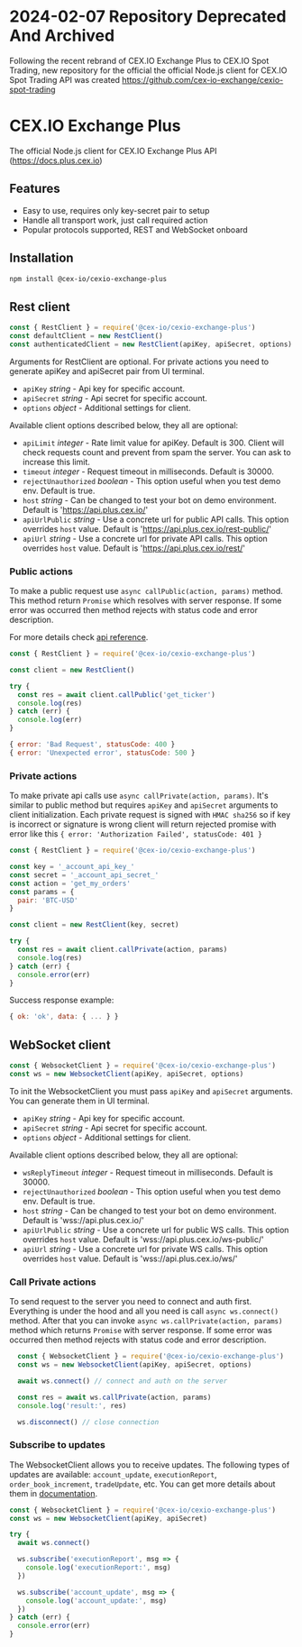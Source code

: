 # 2024-02-07 Repository Deprecated And Archived
Following the recent rebrand of CEX.IO Exchange Plus to CEX.IO Spot Trading, new repository for the official the official Node.js client for CEX.IO Spot Trading API was created https://github.com/cex-io-exchange/cexio-spot-trading

# CEX.IO Exchange Plus

The official Node.js client for CEX.IO Exchange Plus API (https://docs.plus.cex.io)

## Features

- Easy to use, requires only key-secret pair to setup
- Handle all transport work, just call required action
- Popular protocols supported, REST and WebSocket onboard

## Installation

```bash
npm install @cex-io/cexio-exchange-plus
```

## Rest client

```js
const { RestClient } = require('@cex-io/cexio-exchange-plus')
const defaultClient = new RestClient()
const authenticatedClient = new RestClient(apiKey, apiSecret, options)
```

Arguments for RestClient are optional. For private actions you need to generate apiKey and apiSecret pair from UI terminal.

- `apiKey` _string_ - Api key for specific account.
- `apiSecret` _string_ - Api secret for specific account.
- `options` _object_ - Additional settings for client.

Available client options described below, they all are optional:

- `apiLimit` _integer_ - Rate limit value for apiKey. Default is 300.
  Client will check requests count and prevent from spam the server. You can ask to increase this limit.
- `timeout` _integer_ - Request timeout in milliseconds. Default is 30000.
- `rejectUnauthorized` _boolean_ - This option useful when you test demo env. Default is true.
- `host` _string_ - Can be changed to test your bot on demo environment. Default is 'https://api.plus.cex.io/'
- `apiUrlPublic` _string_ - Use a concrete url for public API calls. This option overrides `host` value. Default is 'https://api.plus.cex.io/rest-public/'
- `apiUrl` _string_ - Use a concrete url for private API calls. This option overrides `host` value. Default is 'https://api.plus.cex.io/rest/'


### Public actions

To make a public request use `async callPublic(action, params)` method.
This method return `Promise` which resolves with server response.
If some error was occurred then method rejects with status code and error description.

For more details check [api reference](https://docs.plus.cex.io).

```js
const { RestClient } = require('@cex-io/cexio-exchange-plus')

const client = new RestClient()

try {
  const res = await client.callPublic('get_ticker')
  console.log(res)
} catch (err) {
  console.log(err)
}
```

```js
{ error: 'Bad Request', statusCode: 400 }
{ error: 'Unexpected error', statusCode: 500 }
```

### Private actions

To make private api calls use `async callPrivate(action, params)`. It's similar to public method but requires `apiKey` and `apiSecret` arguments to client initialization. Each private request is signed with `HMAC sha256` so if key is incorrect or signature is wrong client will return rejected promise with error like this `{ error: 'Authorization Failed', statusCode: 401 }`

```js
const { RestClient } = require('@cex-io/cexio-exchange-plus')

const key = '_account_api_key_'
const secret = '_account_api_secret_'
const action = 'get_my_orders'
const params = {
  pair: 'BTC-USD'
}

const client = new RestClient(key, secret)

try {
  const res = await client.callPrivate(action, params)
  console.log(res)
} catch (err) {
  console.error(err)
}
```

Success response example:

```js
{ ok: 'ok', data: { ... } }
```

## WebSocket client

```js
const { WebsocketClient } = require('@cex-io/cexio-exchange-plus')
const ws = new WebsocketClient(apiKey, apiSecret, options)
```

To init the WebsocketClient you must pass `apiKey` and `apiSecret` arguments. You can generate them in UI terminal.

- `apiKey` _string_ - Api key for specific account.
- `apiSecret` _string_ - Api secret for specific account.
- `options` _object_ - Additional settings for client.

Available client options described below, they all are optional:

- `wsReplyTimeout` _integer_ - Request timeout in milliseconds. Default is 30000.
- `rejectUnauthorized` _boolean_ - This option useful when you test demo env. Default is true.
- `host` _string_ - Can be changed to test your bot on demo environment. Default is 'wss://api.plus.cex.io/'
- `apiUrlPublic` _string_ - Use a concrete url for public WS calls. This option overrides `host` value. Default is 'wss://api.plus.cex.io/ws-public/'
- `apiUrl` _string_ - Use a concrete url for private WS calls. This option overrides `host` value. Default is 'wss://api.plus.cex.io/ws/'


### Call Private actions
To send request to the server you need to connect and auth first. Everything is under the hood and all you need is call `async ws.connect()` method. After that you can invoke `async ws.callPrivate(action, params)` method which returns `Promise` with server response.
If some error was occurred then method rejects with status code and error description.

```js
  const { WebsocketClient } = require('@cex-io/cexio-exchange-plus')
  const ws = new WebsocketClient(apiKey, apiSecret, options)

  await ws.connect() // connect and auth on the server

  const res = await ws.callPrivate(action, params)
  console.log('result:', res)

  ws.disconnect() // close connection
```

### Subscribe to updates
The WebsocketClient allows you to receive updates. The following types of updates are available: `account_update`, `executionReport`, `order_book_increment`, `tradeUpdate`, etc. You can get more details about them in [documentation](https://docs.plus.cex.io/#websocket-private-api-calls-account-events).

```js
const { WebsocketClient } = require('@cex-io/cexio-exchange-plus')
const ws = new WebsocketClient(apiKey, apiSecret)

try {
  await ws.connect()

  ws.subscribe('executionReport', msg => {
    console.log('executionReport:', msg)
  })

  ws.subscribe('account_update', msg => {
    console.log('account_update:', msg)
  })
} catch (err) {
  console.error(err)
}
```